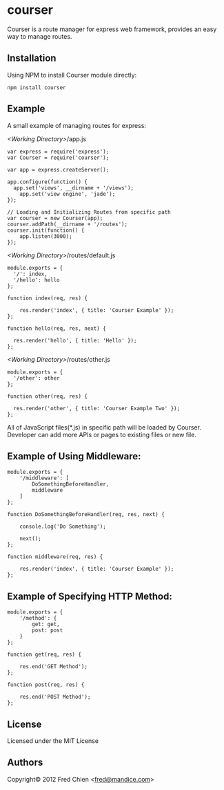 courser
=

Courser is a route manager for express web framework, provides an easy way to manage routes.

Installation
-

Using NPM to install Courser module directly:

    npm install courser


Example
-

A small example of managing routes for express:

*&lt;Working Directory&gt;*/app.js

    var express = require('express');
    var Courser = require('courser');
    
    var app = express.createServer();
    
    app.configure(function() {
      app.set('views', __dirname + '/views');
    	app.set('view engine', 'jade');
    });
    
    // Loading and Initializing Routes from specific path
    var courser = new Courser(app);
    courser.addPath(__dirname + '/routes');
    courser.init(function() {
    	app.listen(3000);
    });

*&lt;Working Directory&gt;*/routes/default.js

    module.exports = {
      '/': index,
      '/hello': hello
    };
    
    function index(req, res) {
    
    	res.render('index', { title: 'Courser Example' });
    };
    
    function hello(req, res, next) {
    
      res.render('hello', { title: 'Hello' });
    };

*&lt;Working Directory&gt;*/routes/other.js

    module.exports = {
      '/other': other
    };
    
    function other(req, res) {
    
      res.render('other', { title: 'Courser Example Two' });
    };
    

All of JavaScript files(*.js) in specific path will be loaded by Courser. Developer can add more APIs or pages to existing files or new file. 

Example of Using Middleware:
-

    module.exports = {
        '/middleware': [
    		DoSomethingBeforeHandler,
    		middleware
    	]
    };
    
    function DoSomethingBeforeHandler(req, res, next) {
    
    	console.log('Do Something');
    
    	next();
    };
    
    function middleware(req, res) {
    
    	res.render('index', { title: 'Courser Example' });
    };

Example of Specifying HTTP Method:
-

    module.exports = {
        '/method': {
    		get: get,
    		post: post
    	}
    };
    
    function get(req, res) {
    
    	res.end('GET Method');
    };
    
    function post(req, res) {
    
    	res.end('POST Method');
    };

License
-

Licensed under the MIT License

Authors
-

Copyright&copy; 2012 Fred Chien <<fred@mandice.com>>